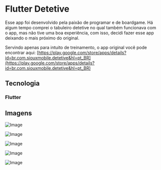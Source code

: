 # Flutter Detetive

Esse app foi desenvolvido pela paixão de programar e de boardgame. Há algum tempo comprei o tabuleiro detetive no qual também funcionava com o app, mas não tive uma boa experiência, com isso, decidi fazer esse app deixando o mais próximo do original.

Servindo apenas para intuito de treinamento, o app original você pode encontrar aqui:
[https://play.google.com/store/apps/details?id=br.com.siouxmobile.detetive&hl=pt_BR](https://play.google.com/store/apps/details?id=br.com.siouxmobile.detetive&hl=pt_BR)


## Tecnologia

### Flutter

## Imagens


![Image](https://i.imgur.com/b5vIq0n.png)

![Image](https://i.imgur.com/XIFP1Fx.png)

![Image](https://i.imgur.com/KWJmVKL.png)

![Image](https://i.imgur.com/R2v73dx.png)

![Image](https://i.imgur.com/H9sbjpd.png)
